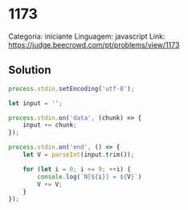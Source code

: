 # 1173

Categoria: iniciante
Linguagem: javascript
Link: https://judge.beecrowd.com/pt/problems/view/1173

## Solution

```js
process.stdin.setEncoding('utf-8');

let input = '';

process.stdin.on('data', (chunk) => {
    input += chunk;
});

process.stdin.on('end', () => {
    let V = parseInt(input.trim());

    for (let i = 0; i <= 9; ++i) {
        console.log(`N[${i}] = ${V}`)
        V += V;
    }
});


```